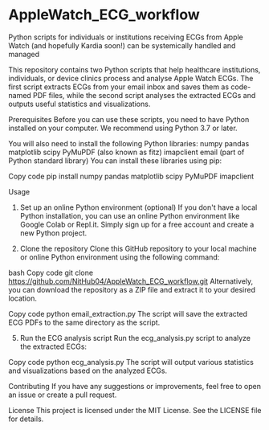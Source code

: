 # AppleWatch_ECG_workflow
Python scripts for individuals or institutions receiving ECGs from Apple Watch (and hopefully Kardia soon!) can be systemically handled and managed

This repository contains two Python scripts that help healthcare institutions, individuals, or device clinics process and analyse Apple Watch ECGs. 
The first script extracts ECGs from your email inbox and saves them as code-named PDF files, while the second script analyses the extracted ECGs and outputs useful statistics and visualizations.

Prerequisites
Before you can use these scripts, you need to have Python installed on your computer. We recommend using Python 3.7 or later.

You will also need to install the following Python libraries:
numpy
pandas
matplotlib
scipy
PyMuPDF (also known as fitz)
imapclient
email (part of Python standard library)
You can install these libraries using pip:

Copy code
pip install numpy pandas matplotlib scipy PyMuPDF imapclient

Usage
1. Set up an online Python environment (optional)
If you don't have a local Python installation, you can use an online Python environment like Google Colab or Repl.it. Simply sign up for a free account and create a new Python project.

2. Clone the repository
Clone this GitHub repository to your local machine or online Python environment using the following command:

bash
Copy code
git clone https://github.com/NitHub04/AppleWatch_ECG_workflow.git
Alternatively, you can download the repository as a ZIP file and extract it to your desired location.

Copy code
python email_extraction.py
The script will save the extracted ECG PDFs to the same directory as the script.

5. Run the ECG analysis script
Run the ecg_analysis.py script to analyze the extracted ECGs:

Copy code
python ecg_analysis.py
The script will output various statistics and visualizations based on the analyzed ECGs.

Contributing
If you have any suggestions or improvements, feel free to open an issue or create a pull request.

License
This project is licensed under the MIT License. See the LICENSE file for details.
